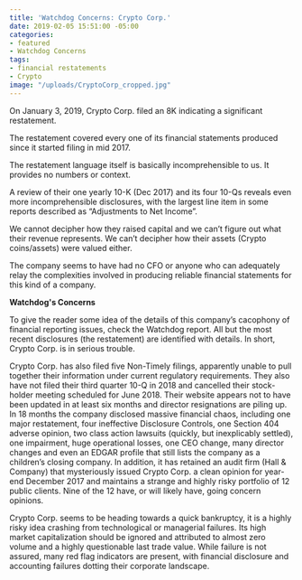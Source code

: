 ```yaml
---
title: 'Watchdog Concerns: Crypto Corp.'
date: 2019-02-05 15:51:00 -05:00
categories:
- featured
- Watchdog Concerns
tags:
- financial restatements
- Crypto
image: "/uploads/CryptoCorp_cropped.jpg"
---
```


On January 3, 2019, Crypto Corp. filed an 8K indicating a significant restatement.  

The restatement covered every one of its financial statements produced since it started filing in mid 2017. 

The restatement language itself is basically incomprehensible to us.  It provides no numbers or context.

A review of their one yearly 10-K (Dec 2017) and its four 10-Qs reveals even more incomprehensible disclosures, with the largest line item in some reports described as “Adjustments to Net Income”.  

We cannot decipher how they raised capital and we can’t figure out what their revenue represents.  We can’t decipher how their assets (Crypto coins/assets) were valued either. 

The company seems to have had no CFO or anyone who can adequately relay the complexities involved in producing reliable financial statements for this kind of a company.

**Watchdog's Concerns**

To give the reader some idea of the details of this company’s cacophony of financial reporting issues, check the Watchdog report.  All but the most recent disclosures (the restatement) are identified with details.  In short, Crypto Corp. is in serious trouble.

Crypto Corp. has also filed five Non-Timely filings, apparently unable to pull together their information under current regulatory requirements.  They also have not filed their third quarter 10-Q in 2018 and cancelled their stock-holder meeting scheduled for June 2018.  Their website appears not to have been updated in at least six months and director resignations are piling up. In 18 months the company disclosed massive financial chaos, including one major restatement, four ineffective Disclosure Controls, one Section 404 adverse opinion, two class action lawsuits (quickly, but inexplicably settled), one impairment, huge operational losses, one CEO change, many director changes and even an EDGAR profile that still lists the company as a children’s closing company.  In addition, it has retained an audit firm (Hall & Company) that mysteriously issued Crypto Corp. a clean opinion for year-end December 2017 and maintains a strange and highly risky portfolio of 12 public clients.  Nine of the 12 have, or will likely have, going concern opinions.

Crypto Corp. seems to be heading towards a quick bankruptcy, it is a highly risky idea crashing from technological or managerial failures.  Its high market capitalization should be ignored and attributed to almost zero volume and a highly questionable last trade value.  While failure is not assured, many red flag indicators are present, with financial disclosure and accounting failures dotting their corporate landscape.